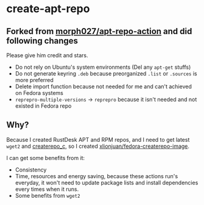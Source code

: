 # create-apt-repo

## Forked from [morph027/apt-repo-action](https://github.com/morph027/apt-repo-action) and did following changes

Please give him credit and stars.

* Do not rely on Ubuntu's system environments (Del any `apt-get` stuffs)
* Do not generate keyring `.deb` because preorganized `.list` or `.sources` is more preferred
* Delete import function because not needed for me and can't achieved on Fedora systems
* `reprepro-multiple-versions` -> `reprepro` because it isn't needed and not existed in Fedora repo

## Why?

Because I created RustDesk APT and RPM repos, and I need to get latest `wget2` and [createrepo_c](https://github.com/rpm-software-management/createrepo_c), so I created [xlionjuan/fedora-createrepo-image](https://github.com/xlionjuan/fedora-createrepo-image).

I can get some benefits from it:

* Consistency
* Time, resources and energy saving, because these actions run's everyday, it won't need to update package lists and install dependencies every times when it runs.
* Some benefits from `wget2`